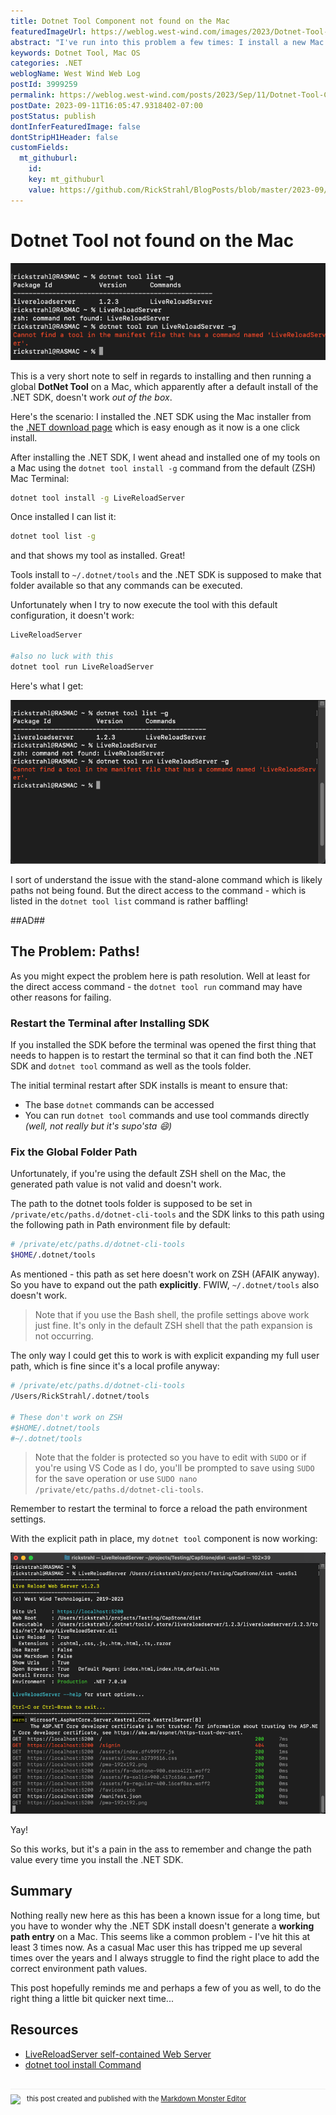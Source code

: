 ```yaml
---
title: Dotnet Tool Component not found on the Mac
featuredImageUrl: https://weblog.west-wind.com/images/2023/Dotnet-Tool-Component-not-found-on-the-Mac/Banner.png
abstract: "I've run into this problem a few times: I install a new Mac OS and then install the .NET SDK. A bit later I install a dotnet tool using `dotnet tool install -g` and then try to run it, only to find out that the SDK is not able find it. This post is a note to self on how to fix the pathing for .NET tools to be found correctly and to be able to run your dotnet tools."
keywords: Dotnet Tool, Mac OS
categories: .NET
weblogName: West Wind Web Log
postId: 3999259
permalink: https://weblog.west-wind.com/posts/2023/Sep/11/Dotnet-Tool-Component-not-found-on-the-Mac
postDate: 2023-09-11T16:05:47.9318402-07:00
postStatus: publish
dontInferFeaturedImage: false
dontStripH1Header: false
customFields:
  mt_githuburl:
    id: 
    key: mt_githuburl
    value: https://github.com/RickStrahl/BlogPosts/blob/master/2023-09/Dotnet%20Tool%20Component%20not%20found%20on%20the%20Mac/DotnetToolsNotFoundOnTheMac.md
---
```

# Dotnet Tool not found on the Mac
![banner](Banner.png)

This is a very short note to self in regards to installing and then running a global **DotNet Tool** on a Mac, which apparently after a default install of the .NET SDK, doesn't work *out of the box*.

Here's the scenario: I installed the .NET SDK using the Mac installer from the [.NET download page](https://dotnet.microsoft.com/en-us/download) which is easy enough as it now is a one click install.

After installing the .NET SDK, I went ahead and installed one of my tools on a Mac using the `dotnet tool install -g` command from the default (ZSH) Mac Terminal:

```bash
dotnet tool install -g LiveReloadServer
```

Once installed I can list it:

```bash
dotnet tool list -g
```

and that shows my tool as installed. Great! 

Tools install to `~/.dotnet/tools` and the .NET SDK is supposed to make that folder available so that any commands can be executed.

Unfortunately when I try to now execute the tool with this default configuration, it doesn't work:

```bash
LiveReloadServer

#also no luck with this
dotnet tool run LiveReloadServer
```

Here's what I get:

![Dotnet tool command not finding my Tool](ToolNotFoundWhenExecuting.png)

I sort of understand the issue with the stand-alone command which is likely paths not being found. But the direct access to the command - which is listed in the `dotnet tool list` command is rather baffling!

##AD##

## The Problem: Paths!
As you might expect the problem here is path resolution. Well at least for the direct access command - the `dotnet tool run` command may have other reasons for failing.

### Restart the Terminal after Installing SDK
If you installed the SDK before the terminal was opened the first thing that needs to happen is to restart the terminal so that it can find both the .NET SDK and `dotnet tool` command as well as the tools folder.

The initial terminal restart after SDK installs is meant to ensure that:

* The base `dotnet` commands can be accessed
* You can run `dotnet tool` commands and use tool commands directly  
  *(well, not really but it's supo'sta :smile:)*

### Fix the Global Folder Path
Unfortunately, if you're using the default ZSH shell on the Mac, the generated path value is not valid and doesn't work. 

The path to the dotnet tools folder is supposed to be set in  `/private/etc/paths.d/dotnet-cli-tools` and the SDK links to this path using the following path in Path environment file by default:

```bash
# /private/etc/paths.d/dotnet-cli-tools
$HOME/.dotnet/tools
```

As mentioned - this path as set here doesn't work on ZSH (AFAIK anyway). So you have to expand out the path **explicitly**. FWIW, `~/.dotnet/tools` also doesn't work.

> Note that if you use the Bash shell, the profile settings above work just fine. It's only in the default ZSH shell that the path expansion is not occurring.

The only way I could get this to work is with explicit expanding my full user path, which is fine since it's a local profile anyway:

```bash
# /private/etc/paths.d/dotnet-cli-tools
/Users/RickStrahl/.dotnet/tools

# These don't work on ZSH
#$HOME/.dotnet/tools
#~/.dotnet/tools
```

> Note that the folder is protected so you have to edit with `SUDO` or if you're using VS Code as I do, you'll be prompted to save using `SUDO` for the save operation or use `SUDO nano /private/etc/paths.d/dotnet-cli-tools`.

Remember to restart the terminal to force a reload the path environment settings.

With the explicit path in place, my `dotnet tool` component is now working:

![LiveReloadServer Dotnet Tool working in shell](SuccessFullToolLaunch.png)

Yay!

So this works, but it's a pain in the ass to remember and change the path value every time you install the .NET SDK.

## Summary
Nothing really new here as this has been a known issue for a long time, but you have to wonder why the .NET SDK install doesn't generate a **working path entry** on a Mac. This seems like a common problem - I've hit this at least 3 times now. As a casual Mac user this has tripped me up several times over the years and I always struggle to find the right place to add the correct environment path values. 

This post hopefully reminds me and perhaps a few of you as well, to do the right thing a little bit quicker next time...

## Resources

* [LiveReloadServer self-contained Web Server](https://github.com/RickStrahl/LiveReloadServer)
* [dotnet tool install Command](https://learn.microsoft.com/en-us/dotnet/core/tools/dotnet-tool-install)



<div style="margin-top: 30px;font-size: 0.8em;
            border-top: 1px solid #eee;padding-top: 8px;">
    <img src="https://markdownmonster.west-wind.com/favicon.png"
         style="height: 20px;float: left; margin-right: 10px;"/>
    this post created and published with the 
    <a href="https://markdownmonster.west-wind.com" 
       target="top">Markdown Monster Editor</a> 
</div>
